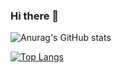 ### Hi there 👋

![Anurag's GitHub stats](https://github-readme-stats.vercel.app/api?username=ayobamy&theme=dark&show_icons=true)

[![Top Langs](https://github-readme-stats.vercel.app/api/top-langs/?username=ayobamy)](https://github.com/anuraghazra/github-readme-stats)
